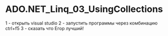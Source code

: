 # ADO.NET_Linq_03_UsingCollections
1 - открыть visual studio
2 - запустить программы через комбинацию ctrl+f5
3 - сказать что Егор лучший!
